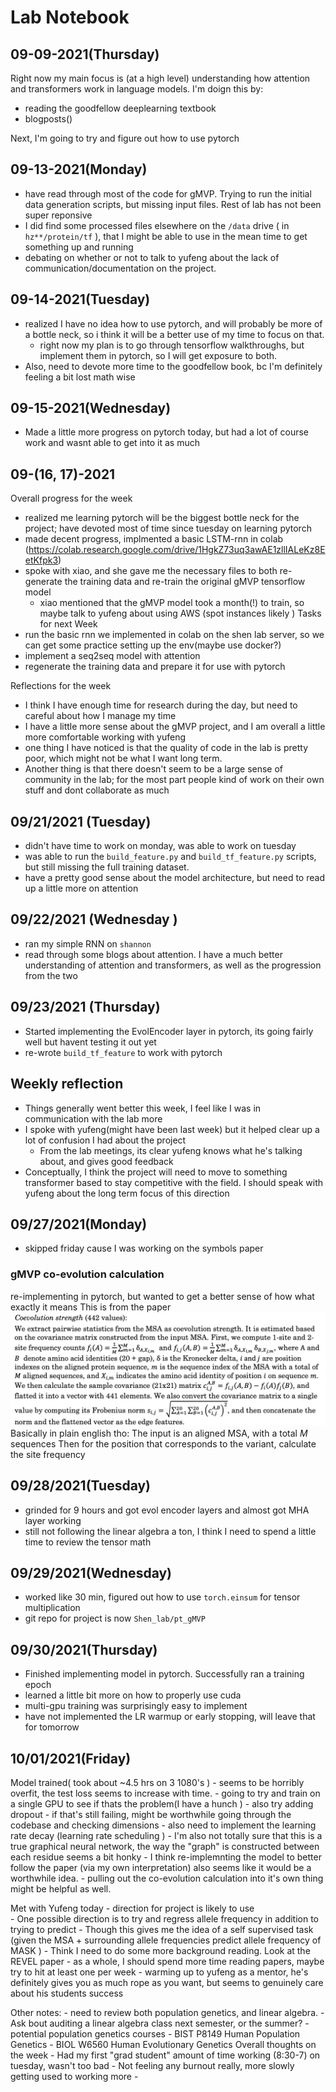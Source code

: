 # Lab Notebook

## 09-09-2021(Thursday)
Right now my main focus is (at a high level) understanding how attention and transformers work in language models. I'm doign this by:

- reading the goodfellow deeplearning textbook
- blogposts()

Next, I'm going to try and figure out how to use pytorch 

## 09-13-2021(Monday)
- have read through most of the code for gMVP. Trying to run the initial data generation scripts, but missing input files. Rest of lab has not been super reponsive 
- I did find some processed files elsewhere on the `/data` drive ( in `hz**/protein/tf` ), that I might be able to use in the mean time to get something up and running 
- debating on whether or not to talk to yufeng about the lack of communication/documentation on the project. 

## 09-14-2021(Tuesday)
- realized I have no idea how to use pytorch, and will probably be more of a bottle neck, so i think it will be  a better use of my time to focus on that.
    - right now my plan is to go through tensorflow walkthroughs, but implement them in pytorch, so I will get exposure to both.
- Also, need to devote more time to the goodfellow book, bc I'm definitely feeling a bit lost math wise 

## 09-15-2021(Wednesday)
- Made a little more progress on pytorch today, but had a lot of course work and wasnt able to get into it as much 

## 09-(16, 17)-2021
Overall progress for the week
- realized me learning pytorch will be the biggest bottle neck for the project; have devoted most of time since tuesday on learning pytorch
- made decent progress, implmented a basic LSTM-rnn in colab (https://colab.research.google.com/drive/1HgkZ73uq3awAE1zllIALeKz8EetKfpk3)
- spoke with xiao, and she gave me the necessary files to both re-generate the training data and re-train the original gMVP tensorflow model
    - xiao mentioned that the gMVP model took a month(!) to train, so maybe talk to yufeng about using AWS (spot instances likely )
Tasks for next Week
- run the basic rnn we implemented in colab on the shen lab server, so we can get some practice setting up the env(maybe use docker?)
- implement a seq2seq model with attention 
- regenerate the training data and prepare it for use with pytorch 

Reflections for the week 
- I think I have enough time for research during the day, but need to careful about how I manage my time
- I have a little more sense about the gMVP project, and I am overall a little more comfortable working with yufeng
- one thing I have noticed is that the quality of code in the lab is pretty poor, which might not be what I want long term. 
- Another thing is that there doesn't seem to be a large sense of community in the lab; for the most part people kind of work on their own stuff and dont collaborate as much 

## 09/21/2021 (Tuesday)
- didn't have time to work on monday, was able to work on tuesday
- was able to run the `build_feature.py` and `build_tf_feature.py` scripts, but still missing the full training dataset. 
- have a pretty good sense about the model architecture, but need to read up a little more on attention

## 09/22/2021 (Wednesday )
- ran my simple RNN on `shannon`
- read through some blogs about attention. I have a much better understanding of attention and transformers, as well as the progression from the two

## 09/23/2021 (Thursday)
- Started implementing the EvolEncoder layer in pytorch, its going fairly well but havent testing it out yet 
- re-wrote `build_tf_feature` to work with pytorch

## Weekly reflection
- Things generally went better this week, I feel like I was in communication with the lab more 
- I spoke with yufeng(might have been last week) but it helped clear up a lot of confusion I had about the project
    - From the lab meetings, its clear yufeng knows what he's talking about, and gives good feedback 
- Conceptually, I think the project will need to move to something transformer based to stay competitive with the field. I should speak with yufeng about the long term focus of this direction



## 09/27/2021(Monday)
- skipped friday cause I was working on the symbols paper

### gMVP co-evolution calculation

re-implementing in pytorch, but wanted to get a better sense of how what exactly it means
This is from the paper  ![](src/gmvp_co-evolution_calc.png)
Basically in plain english tho:
The input is an aligned MSA, with a total  $M$ sequences
Then for the position that corresponds to the variant, calculate the site frequency 


## 09/28/2021(Tuesday)
- grinded for 9 hours and got evol encoder layers and almost got MHA layer working
- still not following the linear algebra a ton, I think I need to spend a little time to review the tensor math 


## 09/29/2021(Wednesday)
- worked like 30 min, figured out how to use `torch.einsum` for tensor multiplication
- git repo for project is now `Shen_lab/pt_gMVP`

## 09/30/2021(Thursday)
- Finished implementing model in pytorch. Successfully ran a training epoch
- learned a little bit more on how to properly use cuda
- multi-gpu training was surprisingly easy to implement
- have not implemented the LR warmup or early stopping, will leave that for tomorrow 

## 10/01/2021(Friday)
Model trained( took about ~4.5 hrs on 3 1080's )
    - seems to be horribly overfit, the test loss seems to increase with time. 
    - going to try and train on a single GPU to see if thats the problem(I have a hunch )
    - also try adding dropout
    - if that's still failing, might be worthwhile going through the codebase and checking dimensions
    - also need to implement the learning rate decay (learning rate scheduling )
    - I'm also not totally sure that this is a true graphical neural network, the way the "graph" is constructed between each residue seems a bit honky
    - I think re-implemnting the model to better follow the paper (via my own interpretation) also seems like it would be a worthwhile idea. 
        - pulling out the co-evolution calculation into it's own thing might be helpful as well.    

Met with Yufeng today
    - direction for project is likely to use  
    - One possible direction is to try and regress allele frequency in addition to trying to predict 
        - Though this gives me the idea of a self supervised task (given the MSA + surrounding allele frequencies predict allele frequency of MASK )
    - Think I need to do some more background reading. Look at the REVEL paper
        - as a whole, I should spend more time reading papers, maybe try to hit at least one per week 
    - warming up to yufeng as a mentor, he's definitely gives you as much rope as you want, but seems to genuinely care about his students success

Other notes:
    - need to review both population genetics, and linear algebra. 
    - Ask bout auditing a linear algebra class next semester, or the summer?
    - potential population genetics courses
        - BIST P8149 Human Population Genetics
        - BIOL W6560 Human Evolutionary Genetics
Overall thoughts on the week 
    - Had my first "grad student" amount of time working (8:30-7) on tuesday, wasn't too bad
    - Not feeling any burnout really, more slowly getting used to working more 
    - 